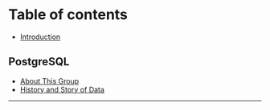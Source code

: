 # Table of contents

* [Introduction](README.md)

## PostgreSQL

* [About This Group](postgresql/about-this-group.md)
* [History and Story of Data](history-and-story-of-data.md)
  
---

